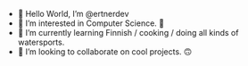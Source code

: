 - 👋 Hello World, I’m @ertnerdev
- 👀 I’m interested in Computer Science. 🤖
- 🌱 I’m currently learning Finnish / cooking / doing all kinds of watersports.
- 💞️ I’m looking to collaborate on cool projects. 🙃

<!---
ertnerdev/ertnerdev is a ✨ special ✨ repository because its `README.md` (this file) appears on your GitHub profile.
You can click the Preview link to take a look at your changes.
--->
